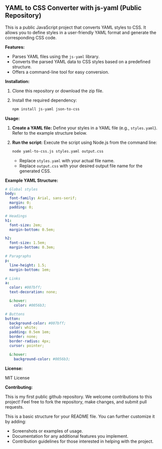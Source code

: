 ## YAML to CSS Converter with js-yaml (Public Repository)

This is a public JavaScript project that converts YAML styles to CSS. It allows you to define styles in a user-friendly YAML format and generate the corresponding CSS code.

**Features:**

* Parses YAML files using the `js-yaml` library.
* Converts the parsed YAML data to CSS styles based on a predefined structure.
* Offers a command-line tool for easy conversion.

**Installation:**

1. Clone this repository or download the zip file.
2. Install the required dependency:

   ```bash
   npm install js-yaml json-to-css
   ```

**Usage:**

1. **Create a YAML file:** Define your styles in a YAML file (e.g., `styles.yaml`). Refer to the example structure below.
2. **Run the script:** Execute the script using Node.js from the command line:

   ```bash
   node yaml-to-css.js styles.yaml output.css
   ```

   - Replace `styles.yaml` with your actual file name.
   - Replace `output.css` with your desired output file name for the generated CSS.

**Example YAML Structure:**

```yaml
# Global styles
body:
  font-family: Arial, sans-serif;
  margin: 0;
  padding: 0;

# Headings
h1:
  font-size: 2em;
  margin-bottom: 0.5em;

h2:
  font-size: 1.5em;
  margin-bottom: 0.3em;

# Paragraphs
p:
  line-height: 1.5;
  margin-bottom: 1em;

# Links
a:
  color: #007bff;
  text-decoration: none;

  &:hover:
    color: #0056b3;

# Buttons
button:
  background-color: #007bff;
  color: white;
  padding: 0.5em 1em;
  border: none;
  border-radius: 4px;
  cursor: pointer;

  &:hover:
    background-color: #0056b3;
```

**License:**

MIT License

**Contributing:**

This is my first public github repository.
We welcome contributions to this project! Feel free to fork the repository, make changes, and submit pull requests.

This is a basic structure for your README file. You can further customize it by adding:

* Screenshots or examples of usage.
* Documentation for any additional features you implement.
* Contribution guidelines for those interested in helping with the project.
